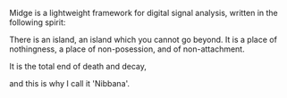 Midge is a lightweight framework for digital signal analysis, written in the following spirit:


There is an island,
  an island which you cannot go beyond.
It is a place of nothingness,
  a place of non-posession,
  and of non-attachment.
  
It is the total end of death and decay,

  and this is why I call it 'Nibbana'.
  
